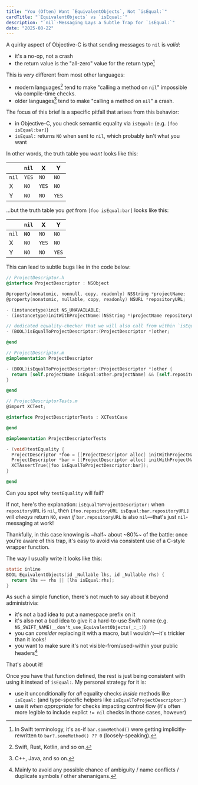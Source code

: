 ```yaml
---
title: "You (Often) Want `EquivalentObjects`, Not `isEqual:`"
cardTitle: "`EquivalentObjects` vs `isEqual:`"
description: "`nil`-Messaging Lays a Subtle Trap for `isEqual:`"
date: "2025-08-22"
---
```


A quirky aspect of Objective-C is that sending messages to `nil` is *valid*: 

- it's a no-op, not a crash
- the return value is the "all-zero" value for the return type[^1]

This is *very* different from most other languages:

- modern languages[^2] tend to make "calling a method on `nil`" impossible via compile-time checks.
- older languages[^3] tend to make "calling a method on `nil`" a crash.

[^1]: In Swift terminology, it's as-if `bar.someMethod()` were getting implicitly-rewritten to `bar?.someMethod() ?? 0` (loosely-speaking).

[^2]: Swift, Rust, Kotlin, and so on.

[^3]: C++, Java, and so on.

The focus of this brief is a specific pitfall that arises from this behavior:

- in Objective-C, you check semantic equality via `isEqual:` (e.g. `[foo isEqual:bar]`)
- `isEqual:` returns `NO` when sent to `nil`, which probably isn't what you want

In other words, the truth table you *want* looks like this:

|   | `nil` | X | Y |
|---|---|---|---|
| `nil` | `YES` | `NO` | `NO` |
| X  | `NO` | `YES` | `NO` |
| Y | `NO` | `NO` | `YES` |

...but the truth table you *get* from `[foo isEqual:bar]` looks like this:

|   | `nil` | X | Y |
|---|---|---|---|
| `nil` | **`NO`** | `NO` | `NO` |
| X  | `NO` | `YES` | `NO` |
| Y | `NO` | `NO` | `YES` |

This can lead to subtle bugs like in the code below:

```objective-c
// ProjectDescriptor.h
@interface ProjectDescriptor : NSObject 

@property(nonatomic, nonnull, copy, readonly) NSString *projectName;
@property(nonatomic, nullable, copy, readonly) NSURL *repositoryURL;

- (instancetype)init NS_UNAVAILABLE;
- (instancetype)initWithProjectName:(NSString *)projectName repositoryURL:(NSURL *)repositoryURL NS_DESIGNATED_INITIALIZER;

// dedicated equality-checker that we will also call from within `isEqual:` 
- (BOOL)isEqualToProjectDescriptor:(ProjectDescriptor *)other;

@end
```

```objective-c
// ProjectDescriptor.m
@implementation ProjectDescriptor

- (BOOL)isEqualToProjectDescriptor:(ProjectDescriptor *)other {  
  return [self.projectName isEqual:other.projectName] && [self.repositoryURL isEqual:other.repositoryURL];
}

@end
```

```objective-c
// ProjectDescriptorTests.m
@import XCTest;

@interface ProjectDescriptorTests : XCTestCase

@end

@implementation ProjectDescriptorTests

- (void)testEquality {
  ProjectDescriptor *foo = [[ProjectDescriptor alloc] initWithProjectName:@"Foo" repositoryURL:nil];
  ProjectDescriptor *bar = [[ProjectDescriptor alloc] initWithProjectName:@"Foo" repositoryURL:nil];
  XCTAssertTrue([foo isEqualToProjectDescriptor:bar]);
}

@end
```

Can you spot why `testEquality` will fail?

If not, here's the explanation: `isEqualToProjectDescriptor:` when `repositoryURL` is `nil`, then `[foo.repositoryURL isEqual:bar.repositoryURL]` will *always* return `NO`, *even if* `bar.repositoryURL` is also `nil`—that's just `nil`-messaging at work!

Thankfully, in this case knowing is ~half~ about ~80%~ of the battle: once you're aware of this trap, it's easy to avoid via consistent use of a C-style wrapper function. 

The way I usually write it looks like this:

```objective-c
static inline 
BOOL EquivalentObjects(id _Nullable lhs, id _Nullable rhs) {
  return lhs == rhs || [lhs isEqual:rhs];
}
```

As such a simple function, there's not much to say about it beyond administrivia:

- it's not a bad idea to put a namespace prefix on it
- it's also not a bad idea to give it a hard-to-use Swift name (e.g. `NS_SWIFT_NAME(__don't_use_EquivalentObjects(_:_:)`)
- you can *consider* replacing it with a macro, but I wouldn't—it's trickier than it looks!
- you want to make sure it's not visible-from/used-within your public headers[^5]

[^5]: Mainly to avoid any possible chance of ambiguity / name conflicts / duplicate symbols / other shenanigans.

That's about it!

Once you have that function defined, the rest is just being consistent with using it instead of `isEqual:`. 
My personal strategy for it is:

- use it unconditionally for *all* equality checks *inside* methods like `isEqual:` (and type-specific helpers like `isEqualToProjectDescriptor:`)
- use it *when appropriate* for checks impacting control flow (it's often more legible to include explict `!= nil` checks in those cases, however)

